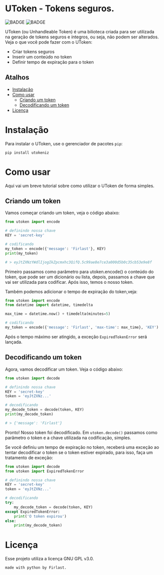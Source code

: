 # UToken - Tokens seguros.
![BADGE](https://img.shields.io/static/v1?label=status&message=em%20desenvolvimento&color=green)
![BADGE](https://img.shields.io/static/v1?label=language&message=python&color=blue)

UToken (ou Unhandleable Token) é uma bilioteca criada para ser
utilizada na geração de tokens seguros e íntegros, ou seja, não
podem ser alterados. Veja o que você pode fazer com o UToken:

- Criar tokens seguros
- Inserir um conteúdo no token
- Definir tempo de expiração para o token


## Atalhos

- [Instalação](#Instalação)
- [Como usar](#Como-usar)
  - [Criando um token](#Criando-um-token)
  - [Decodificando um token](#Decodificando-um-token)
- [Licença](#Licença)

# Instalação

Para instalar o UToken, use o gerenciador de pacotes `pip`:

```
pip install utokeniz
```

# Como usar

Aqui vai um breve tutorial sobre como utilizar o UToken de forma simples.

## Criando um token

Vamos começar criando um token, veja o código abaixo:

```python
from utoken import encode

# definindo nossa chave
KEY = 'secret-key'

# codificando
my_token = encode({'message': 'Firlast'}, KEY)
print(my_token)

# > eyJtZXNzYWdlIjogIkZpcmxhc3QifQ.5c99ae8e7ce3a000d5b0c35cb53e9e8f
```

Primeiro passamos como parâmetro para utoken.encode() o conteúdo do token, que pode ser um dicionário ou lista, depois,
passamos a chave que vai ser utilizada para codificar. Após isso, temos o nosso token.

Também podemos adicionar o tempo de expiração do token,veja:


```python
from utoken import encode
from datetime import datetime, timedelta

max_time = datetime.now() + timedelta(minutes=5)

# codificando
my_token = encode({'message': 'Firlast', 'max-time': max_time}, 'KEY')
```

Após o tempo máximo ser atingido, a exceção ```ExpiredTokenError``` será lançada.

## Decodificando um token

Agora, vamos decodificar um token. Veja o código abaixo:

```python
from utoken import decode

# definindo nossa chave
KEY = 'secret-key'
token = 'eyJtZXNz...'

# decodificando
my_decode_token = decode(token, KEY)
print(my_decode_token)

# > {'message': 'Firlast'}
```

Pronto! Nosso token foi decodificado. Em ```utoken.decode()``` passamos como parâmetro o token e a chave utilizada na codificação, simples.

Se você definiu um tempo de expiração no token, receberá uma exceção ao tentar decodificar o token se o token estiver expirado, para isso,
faça um tratamento de exceção:

```python
from utoken import decode
from utoken import ExpiredTokenError

# definindo nossa chave
KEY = 'secret-key'
token = 'eyJtZXNz...'

# decodificando
try:
    my_decode_token = decode(token, KEY)
except ExpiredTokenError:
    print('O token expirou')
else:
    print(my_decode_token)
```

# Licença

Esse projeto utiliza a licença GNU GPL v3.0.

```made with python by Firlast.```
